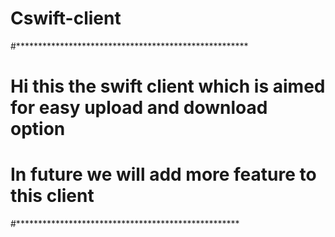 # Cswift-client


#*****************************************************

# Hi this the swift client which is aimed for easy upload and download option
# In future we will add more feature to this client

#***************************************************
 


